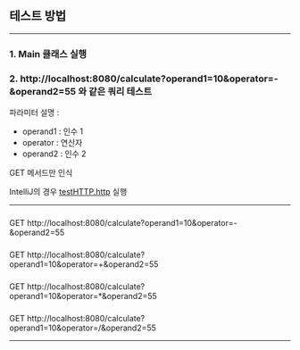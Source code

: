 ## 테스트 방법 ###

***

### 1. Main 클래스 실행

### 2.  http://localhost:8080/calculate?operand1=10&operator=-&operand2=55  와 같은 쿼리 테스트



파라미터 설명 :
- operand1 : 인수 1
- operator : 연산자
- operand2 : 인수 2

GET 메서드만 인식


IntelliJ의 경우 [testHTTP.http](testHTTP.http) 실행

***
###
GET http://localhost:8080/calculate?operand1=10&operator=-&operand2=55

###
GET http://localhost:8080/calculate?operand1=10&operator=+&operand2=55

###
GET http://localhost:8080/calculate?operand1=10&operator=*&operand2=55

###
GET http://localhost:8080/calculate?operand1=10&operator=/&operand2=55
***